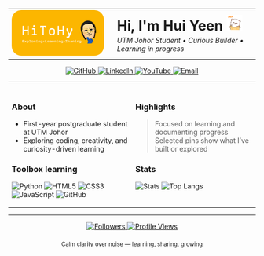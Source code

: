 <div>
  <table width="100%" style="border-collapse: collapse; border: none;">
    <tr>
      <!-- Banner (left) -->
      <td align="left" valign="middle" style="border: none; width: 40%;">
        <img src="assets/banner.png" alt="Banner" width="100%" style="border-radius: 20px; padding: 0;">
      </td>
      <td align="left" valign="middle" style="border: none; width: 60%; padding-left: 20px;">
        <h1 style="margin: 0; border: none;">
          Hi, I'm Hui Yeen
          <img src="assets/greeting.gif?v=1" width="32" height="32" alt="wave">
        </h1>
        <p style="margin: 4px 0 0 0; font-style: italic;">
          UTM Johor Student • Curious Builder • Learning in progress
        </p>
      </td>
    </tr>
  </table>

</div>

<!-- ====== CONTACT BADGES ====== -->
<p align="center" >
  <a href="https://github.com/lowhuiyeen" target="_blank">
    <img alt="GitHub" src="https://img.shields.io/badge/-@lowhuiyeen-181717?style=flat-square&logo=GitHub&logoColor=white">
  </a>
  <a href="https://www.linkedin.com/in/huiyeenlow" target="_blank">
    <img alt="LinkedIn" src="https://img.shields.io/badge/-huiyeenlow-0A66C2?style=flat-square&logo=Linkedin&logoColor=white">
  </a>
  <a href="https://www.youtube.com/@huiyeen" target="_blank">
    <img alt="YouTube" src="https://img.shields.io/badge/-@huiyeen-FF0000?style=flat-square&logo=YouTube&logoColor=white">
  </a>
  <a href="mailto:lowhuiyeen@gmail.com" target="_blank">
    <img alt="Email" src="https://img.shields.io/badge/-lowhuiyeen@gmail.com-c14438?style=flat-square&logo=Gmail&logoColor=white">
  </a>
</p>

---

<table width="100%" style="border-collapse: collapse; border: none;">
<tr>
<td width="50%" valign="top" style="border:none; border-top:1px solid transparent; margin:0;">

### About
- First-year postgraduate student at UTM Johor  
- Exploring coding, creativity, and curiosity-driven learning  

### Toolbox learning
<p>
  <img height="24" alt="Python" src="https://cdn.jsdelivr.net/gh/devicons/devicon/icons/python/python-original.svg">
  <img height="24" alt="HTML5" src="https://cdn.jsdelivr.net/gh/devicons/devicon/icons/html5/html5-original.svg">
  <img height="24" alt="CSS3" src="https://cdn.jsdelivr.net/gh/devicons/devicon/icons/css3/css3-original.svg">
  <img height="24" alt="JavaScript" src="https://cdn.jsdelivr.net/gh/devicons/devicon/icons/javascript/javascript-original.svg">
  <img height="24" alt="GitHub" src="https://cdn.jsdelivr.net/gh/devicons/devicon/icons/github/github-original.svg">
</p>
</td>

<td width="50%" valign="top" style="border:none; border-top:1px solid transparent; margin:0;">

### Highlights
> Focused on learning and documenting progress  
> Selected pins show what I’ve built or explored  

### Stats
<p align="left">
  <img height="130" src="https://github-readme-stats.vercel.app/api?username=lowhuiyeen&show_icons=true&hide_title=true&theme=transparent" alt="Stats">
  <img height="130" src="https://github-readme-stats.vercel.app/api/top-langs/?username=lowhuiyeen&layout=compact&theme=transparent" alt="Top Langs">
</p>

</td>
</tr>
</table>

---

<p align="center">
  <a href="https://github.com/lowhuiyeen?tab=followers">
    <img alt="Followers" src="https://img.shields.io/github/followers/lowhuiyeen?style=flat&label=Followers">
  </a>
  <a href="https://github.com/lowhuiyeen">
    <img alt="Profile Views" src="https://komarev.com/ghpvc/?username=lowhuiyeen&style=flat">
  </a>
</p>

<p align="center">
  <sub>Calm clarity over noise — learning, sharing, growing</sub>
</p>

